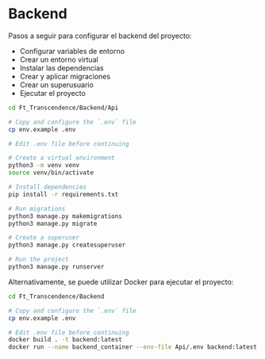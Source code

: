 # Backend

Pasos a seguir para configurar el backend del proyecto:
- Configurar variables de entorno
- Crear un entorno virtual
- Instalar las dependencias
- Crear y aplicar migraciones
- Crear un superusuario
- Ejecutar el proyecto


```bash
cd Ft_Transcendence/Backend/Api

# Copy and configure the `.env` file
cp env.example .env

# Edit .env file before continuing

# Create a virtual environment
python3 -m venv venv
source venv/bin/activate

# Install dependencies
pip install -r requirements.txt

# Run migrations
python3 manage.py makemigrations
python3 manage.py migrate

# Create a superuser
python3 manage.py createsuperuser

# Run the project
python3 manage.py runserver
```

Alternativamente, se puede utilizar Docker para ejecutar el proyecto:

```bash
cd Ft_Transcendence/Backend

# Copy and configure the `.env` file
cp env.example .env

# Edit .env file before continuing
docker build . -t backend:latest
docker run --name backend_container --env-file Api/.env backend:latest
```